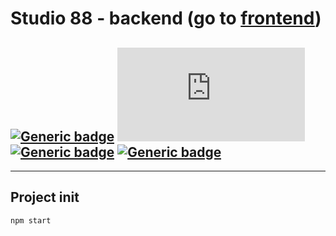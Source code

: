# Studio 88 - backend (go to [frontend](https://github.com/nijepa/studio88_frontend/))

## [![Generic badge](https://img.shields.io/badge/&#9881;-JavaScript-yellow.svg?style=plastic&logo=JavaScript)](https://developer.mozilla.org/en-US/docs/Web/JavaScript) [![Generic badge](https://img.shields.io/badge/&#9881;-Node.js-BRIGHTGREEN.svg?style=plastic&logo=Node.js)](https://nodejs.org/) [![Generic badge](https://img.shields.io/badge/&#9881;-Express-BRIGHTGREEN.svg?style=plastic&logo=Express)](https://expressjs.com/) [![Generic badge](https://img.shields.io/badge/&#9881;-MongoDB-blue.svg?style=plastic&logo=MongoDB)](https://www.mongodb.com/)

<hr>

## Project init
```
npm start
```
